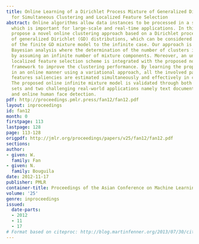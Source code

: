 ```yaml
---
title: Online Learning of a Dirichlet Process Mixture of Generalized Dirichlet Distributions
  for Simultaneous Clustering and Localized Feature Selection
abstract: Online algorithms allow data instances to be processed in a sequential way,
  which is important for large-scale and real-time applications. In this paper, we
  propose a novel online clustering approach based on a Dirichlet process mixture
  of generalized Dirichlet (GD) distributions, which can be considered as an extension
  of the finite GD mixture model to the infinite case. Our approach is built on nonparametric
  Bayesian analysis where the determination of the number of clusters is sidestepped
  by assuming an infinite number of mixture components. Moreover, an unsupervised
  localized feature selection scheme is integrated with the proposed nonparametric
  framework to improve the clustering performance. By learning the proposed model
  in an online manner using a variational approach, all the involved parameters and
  features saliencies are estimated simultaneously and effectively in closed forms.
  The proposed online infinite mixture model is validated through both synthetic data
  sets and two challenging real-world applications namely text document clustering
  and online human face detection.
pdf: http://proceedings.pmlr.press/fan12/fan12.pdf
layout: inproceedings
id: fan12
month: 0
firstpage: 113
lastpage: 128
page: 113-128
origpdf: http://jmlr.org/proceedings/papers/v25/fan12/fan12.pdf
sections: 
author:
- given: W.
  family: Fan
- given: N.
  family: Bouguila
date: 2012-11-17
publisher: PMLR
container-title: Proceedings of the Asian Conference on Machine Learning
volume: '25'
genre: inproceedings
issued:
  date-parts:
  - 2012
  - 11
  - 17
# Format based on citeproc: http://blog.martinfenner.org/2013/07/30/citeproc-yaml-for-bibliographies/
---
```


